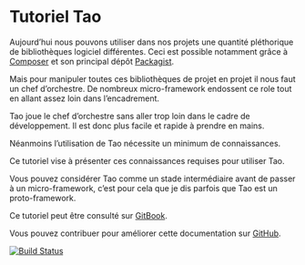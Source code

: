 # Tutoriel Tao

Aujourd’hui nous pouvons utiliser dans nos projets une quantité pléthorique de bibliothèques logiciel différentes.
Ceci est possible notamment grâce à [Composer](https://getcomposer.org/) et son principal dépôt [Packagist](https://packagist.org/).

Mais pour manipuler toutes ces bibliothèques de projet en projet il nous faut un chef d’orchestre.
De nombreux micro-framework endossent ce role tout en allant assez loin dans l’encadrement.

Tao joue le chef d’orchestre sans aller trop loin dans le cadre de développement.
Il est donc plus facile et rapide à prendre en mains.

Néanmoins l’utilisation de Tao nécessite un minimum de connaissances.

Ce tutoriel vise à présenter ces connaissances requises pour utiliser Tao.

Vous pouvez considérer Tao comme un stade intermédiaire avant de passer à un micro-framework,
c’est pour cela que je dis parfois que Tao est un proto-framework.

Ce tutoriel peut être consulté sur [GitBook](http://forxer.gitbooks.io/tutoriel-tao/content/).

Vous pouvez contribuer pour améliorer cette documentation sur [GitHub](https://github.com/forxer/tao-tuto).

[![Build Status](https://www.gitbook.io/button/status/book/forxer/tutoriel-tao)](https://www.gitbook.io/book/forxer/tutoriel-tao/activity)

